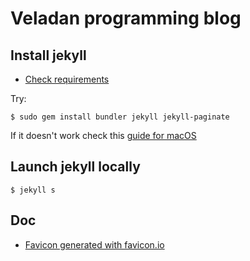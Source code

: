 # Veladan programming blog

## Install jekyll

- [Check requirements](https://jekyllrb.com/docs/installation/)

Try:

    $ sudo gem install bundler jekyll jekyll-paginate

If it doesn't work check this [guide for macOS](https://jekyllrb.com/docs/installation/macos/)

## Launch jekyll locally

    $ jekyll s

## Doc
- [Favicon generated with favicon.io](https://favicon.io)